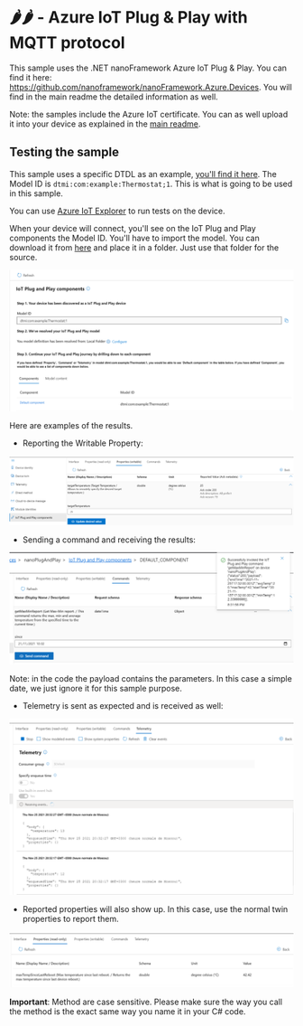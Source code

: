 # 🌶️🌶️ - Azure IoT Plug & Play with MQTT protocol

This sample uses the .NET nanoFramework Azure IoT Plug & Play. You can find it here: <https://github.com/nanoframework/nanoFramework.Azure.Devices>. You will find in the main readme the detailed information as well.

Note: the samples include the Azure IoT certificate. You can as well upload it into your device as explained in the [main readme](https://github.com/nanoframework/nanoFramework.Azure.Devices).

## Testing the sample

This sample uses a specific DTDL as an example, [you'll find it here](https://github.com/Azure/iot-plugandplay-models/blob/main/dtmi/com/example/thermostat-1.json). The Model ID is `dtmi:com:example:Thermostat;1`. This is what is going to be used in this sample.

You can use [Azure IoT Explorer](https://docs.microsoft.com/en-us/azure/iot-pnp/howto-use-iot-explorer) to run tests on the device.

When your device will connect, you'll see on the IoT Plug and Play components the Model ID. You'll have to import the model. You can download it from [here](https://github.com/Azure/iot-plugandplay-models/blob/main/dtmi/com/example/thermostat-1.json) and place it in a folder. Just use that folder for the source.

![P&P config](pnp-config.png)

Here are examples of the results.

- Reporting the Writable Property:

![Writable Property](writable-property.png)

- Sending a command and receiving the results:

![command result](command.png)

Note: in the code the payload contains the parameters. In this case a simple date, we just ignore it for this sample purpose.

- Telemetry is sent as expected and is received as well:

![Telemetry](telemetry.png)

- Reported properties will also show up. In this case, use the normal twin properties to report them.

![Reported properties](reported-properties.png)

**Important**: Method are case sensitive. Please make sure the way you call the method is the exact same way you name it in your C# code.
